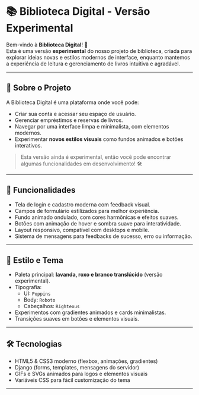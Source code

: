 # 📚 Biblioteca Digital - Versão Experimental

Bem-vindo à **Biblioteca Digital**! 🎉  
Esta é uma versão **experimental** do nosso projeto de biblioteca, criada para explorar ideias novas e estilos modernos de interface, enquanto mantemos a experiência de leitura e gerenciamento de livros intuitiva e agradável.  

---

## 🎯 Sobre o Projeto

A Biblioteca Digital é uma plataforma onde você pode:

- Criar sua conta e acessar seu espaço de usuário.  
- Gerenciar empréstimos e reservas de livros.  
- Navegar por uma interface limpa e minimalista, com elementos modernos.  
- Experimentar **novos estilos visuais** como fundos animados e botões interativos.  

> Esta versão ainda é experimental, então você pode encontrar algumas funcionalidades em desenvolvimento! 🛠️  

---

## 🚀 Funcionalidades

- Tela de login e cadastro moderna com feedback visual.  
- Campos de formulário estilizados para melhor experiência.  
- Fundo animado ondulado, com cores harmônicas e efeitos suaves.  
- Botões com animação de hover e sombra suave para interatividade.  
- Layout responsivo, compatível com desktops e mobile.  
- Sistema de mensagens para feedbacks de sucesso, erro ou informação.  

---

## 🎨 Estilo e Tema

- Paleta principal: **lavanda, roxo e branco translúcido** (versão experimental).  
- Tipografia:  
  - UI: `Poppins`  
  - Body: `Roboto`  
  - Cabeçalhos: `Righteous`  
- Experimentos com gradientes animados e cards minimalistas.  
- Transições suaves em botões e elementos visuais.  

---

## 🛠️ Tecnologias

- HTML5 & CSS3 moderno (flexbox, animações, gradientes)  
- Django (forms, templates, mensagens do servidor)  
- GIFs e SVGs animados para logos e elementos visuais  
- Variáveis CSS para fácil customização do tema

---
